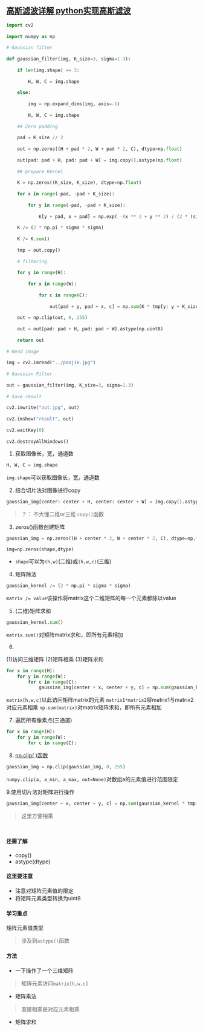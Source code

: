 ## [高斯滤波详解 python实现高斯滤波](http://t.csdn.cn/o2C0a)
```python
import cv2
 
import numpy as np
 
# Gaussian filter
 
def gaussian_filter(img, K_size=3, sigma=1.3):
 
    if len(img.shape) == 3:
 
        H, W, C = img.shape
 
    else:
 
        img = np.expand_dims(img, axis=-1)
 
        H, W, C = img.shape
 
    ## Zero padding
 
    pad = K_size // 2
 
    out = np.zeros((H + pad * 2, W + pad * 2, C), dtype=np.float)
 
    out[pad: pad + H, pad: pad + W] = img.copy().astype(np.float)
 
    ## prepare Kernel
 
    K = np.zeros((K_size, K_size), dtype=np.float)
 
    for x in range(-pad, -pad + K_size):
 
        for y in range(-pad, -pad + K_size):
 
            K[y + pad, x + pad] = np.exp( -(x ** 2 + y ** 2) / (2 * (sigma ** 2)))
 
    K /= (2 * np.pi * sigma * sigma)
 
    K /= K.sum()
 
    tmp = out.copy()
 
    # filtering
 
    for y in range(H):
 
        for x in range(W):
 
            for c in range(C):
 
                out[pad + y, pad + x, c] = np.sum(K * tmp[y: y + K_size, x: x + K_size, c])
 
    out = np.clip(out, 0, 255)
 
    out = out[pad: pad + H, pad: pad + W].astype(np.uint8)
 
    return out
 
# Read image
 
img = cv2.imread("../paojie.jpg")
 
# Gaussian Filter
 
out = gaussian_filter(img, K_size=3, sigma=1.3)
 
# Save result
 
cv2.imwrite("out.jpg", out)
 
cv2.imshow("result", out)
 
cv2.waitKey(0)
 
cv2.destroyAllWindows()
```
1. 获取图像长，宽，通道数
```python
H, W, C = img.shape
```
`img.shape`可以获取图像长，宽，通道数

2. 结合切片法对图像进行copy
```python
gaussian_img[center: center + H, center: center + W] = img.copy().astype(np.float)
```
>？：
>不大懂二维or三维
>`copy()`函数
3. zeros()函数创建矩阵
```python
gaussian_img = np.zeros((H + center * 2, W + center * 2, C), dtype=np.float)
```
`img=np.zeros(shape,dtype)`
* `shape`可以为`(h,w)`(二维)或`(h,w,c)`(三维)
4. 矩阵除法
```python
gaussian_kernel /= (2 * np.pi * sigma * sigma)
```
`matrix /= value`该操作将matrix这个二维矩阵的每一个元素都除以value

5. (二维)矩阵求和
```python
gaussian_kernel.sum()
```
`matrix.sum()`对矩阵matrix求和，即所有元素相加

6. 
(1)访问三维矩阵
(2)矩阵相乘
(3)矩阵求和
```python
for x in range(H):  
    for y in range(W):  
        for c in range(C):  
            gaussian_img[center + x, center + y, c] = np.sum(gaussian_kernel * tmp[x: x + K_size, y: y + K_size, c])
```
`matrix[h,w,c]`以此访问矩阵matrix的元素
`matrix1*matrix2`将matrix1与matrix2对应元素相乘
`np.sum(matrix)`对matrix矩阵求和，即所有元素相加


7. 遍历所有像素点(三通道)
```python
for x in range(H):  
    for y in range(W):  
        for c in range(C):
```


8. [np.clip( )函数](http://t.csdn.cn/ZLbHt)
```python
gaussian_img = np.clip(gaussian_img, 0, 255)
```

`numpy.clip(a, a_min, a_max, out=None)`对数组a的元素值进行范围限定


9.使用切片法对矩阵进行操作
```python
gaussian_img[center + x, center + y, c] = np.sum(gaussian_kernel * tmp[x: x + K_size, y: y + K_size, c])
```
>这里方便相乘


```python

```

```python

```

#### 还需了解
* copy()
* astype(dtype)

#### 这里要注意
* 注意对矩阵元素值的限定  
* 将矩阵元素类型转换为uint8

#### 学习重点
矩阵元素值类型
>涉及到`astype()`函数

#### 方法
* 一下操作了一个三维矩阵
>矩阵元素访问`matrix[h,w,c]`
* 矩阵乘法
>直接相乘是对应元素相乘
* 矩阵求和
